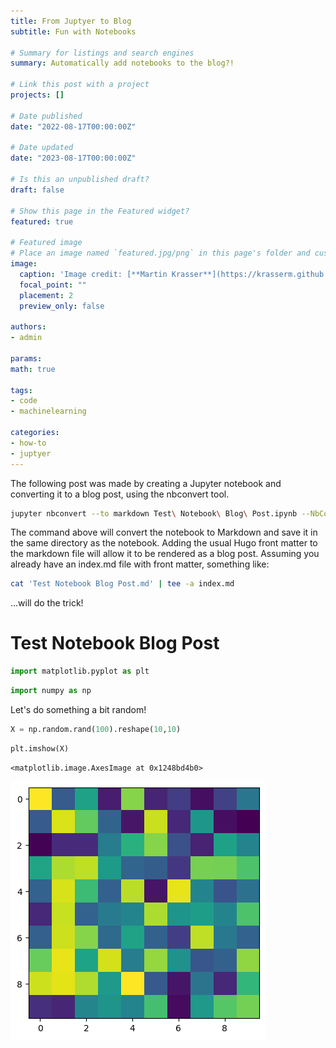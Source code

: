 ```yaml
---
title: From Juptyer to Blog
subtitle: Fun with Notebooks

# Summary for listings and search engines
summary: Automatically add notebooks to the blog?! 

# Link this post with a project
projects: []

# Date published
date: "2022-08-17T00:00:00Z"

# Date updated
date: "2023-08-17T00:00:00Z"

# Is this an unpublished draft?
draft: false

# Show this page in the Featured widget?
featured: true

# Featured image
# Place an image named `featured.jpg/png` in this page's folder and customize its options here.
image:
  caption: 'Image credit: [**Martin Krasser**](https://krasserm.github.io/2018/03/21/bayesian-optimization/)'
  focal_point: ""
  placement: 2
  preview_only: false

authors:
- admin

params:
math: true

tags:
- code
- machinelearning

categories:
- how-to 
- juptyer
---
```


The following post was made
by creating a Jupyter notebook and converting it to a blog post,
using the nbconvert tool.

```bash
jupyter nbconvert --to markdown Test\ Notebook\ Blog\ Post.ipynb --NbConvertApp.output_files_dir=.
```

The command above will convert the notebook to Markdown and save it in the same directory as the notebook.
Adding the usual Hugo front matter to the markdown file will allow it to be rendered as a blog post.
Assuming you already have an index.md file with front matter, something like:

```bash
cat 'Test Notebook Blog Post.md' | tee -a index.md
```

...will do the trick!

# Test Notebook Blog Post

```python
import matplotlib.pyplot as plt
```

```python
import numpy as np
```

Let's do something a bit random!

```python
X = np.random.rand(100).reshape(10,10)
```

```python
plt.imshow(X)
```

    <matplotlib.image.AxesImage at 0x1248bd4b0>

![png](./Test%20Notebook%20Blog%20Post_5_1.png)
